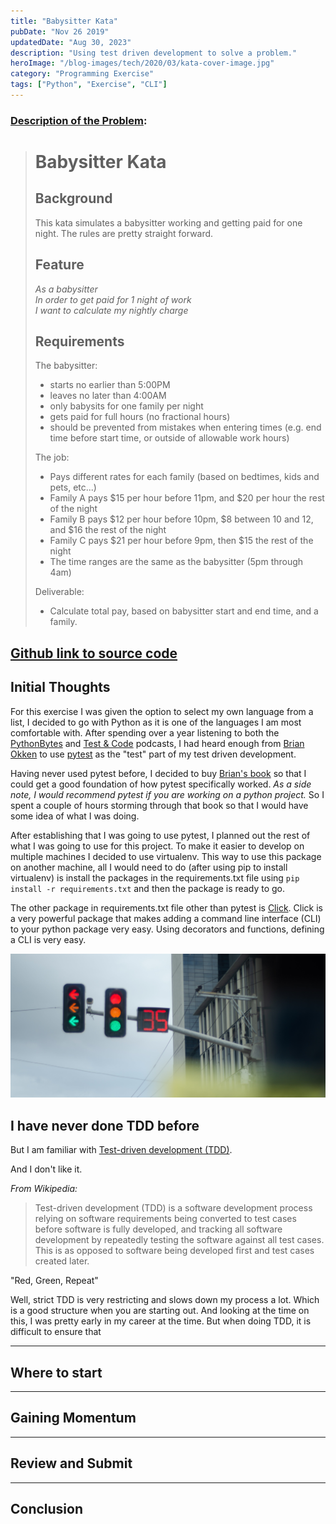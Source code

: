 ```yaml
---
title: "Babysitter Kata"
pubDate: "Nov 26 2019"
updatedDate: "Aug 30, 2023"
description: "Using test driven development to solve a problem."
heroImage: "/blog-images/tech/2020/03/kata-cover-image.jpg"
category: "Programming Exercise"
tags: ["Python", "Exercise", "CLI"]
---
```


### [Description of the Problem](https://github.com/PillarTechnology/kata-babysitter):

> # Babysitter Kata
>
> ## Background
>
> This kata simulates a babysitter working and getting paid for one night. The rules are pretty straight forward.
>
> ## Feature
>
> _As a babysitter<br>
> In order to get paid for 1 night of work<br>
> I want to calculate my nightly charge<br>_
>
> ## Requirements
>
> The babysitter:
>
> - starts no earlier than 5:00PM
> - leaves no later than 4:00AM
> - only babysits for one family per night
> - gets paid for full hours (no fractional hours)
> - should be prevented from mistakes when entering times (e.g. end time before start time, or outside of allowable work hours)
>
> The job:
>
> - Pays different rates for each family (based on bedtimes, kids and pets, etc...)
> - Family A pays $15 per hour before 11pm, and $20 per hour the rest of the night
> - Family B pays $12 per hour before 10pm, $8 between 10 and 12, and $16 the rest of the night
> - Family C pays $21 per hour before 9pm, then $15 the rest of the night
> - The time ranges are the same as the babysitter (5pm through 4am)
>
> Deliverable:
>
> - Calculate total pay, based on babysitter start and end time, and a family.

## [Github link to source code](https://github.com/thejayhaykid/babysitter-kata)

## Initial Thoughts

For this exercise I was given the option to select my own language from a list, I decided to go with Python as it is one of the languages I am most comfortable with. After spending over a year listening to both the [PythonBytes](https://pythonbytes.fm/) and [Test & Code](https://testandcode.com/) podcasts, I had heard enough from [Brian Okken](https://twitter.com/brianokken) to use [pytest](https://docs.pytest.org/en/latest/) as the "test" part of my test driven development.

Having never used pytest before, I decided to buy [Brian's book](https://pragprog.com/book/bopytest/python-testing-with-pytest) so that I could get a good foundation of how pytest specifically worked. _As a side note, I would recommend pytest if you are working on a python project._ So I spent a couple of hours storming through that book so that I would have some idea of what I was doing.

After establishing that I was going to use pytest, I planned out the rest of what I was going to use for this project. To make it easier to develop on multiple machines I decided to use virtualenv. This way to use this package on another machine, all I would need to do (after using pip to install virtualenv) is install the packages in the requirements.txt file using `pip install -r requirements.txt` and then the package is ready to go.

The other package in requirements.txt file other than pytest is [Click](https://click.palletsprojects.com/en/7.x/). Click is a very powerful package that makes adding a command line interface (CLI) to your python package very easy. Using decorators and functions, defining a CLI is very easy.

![Red Green Repeat](../../../../public/blog-images/tech/2023/red-green.jpg)

## I have never done TDD before

But I am familiar with [Test-driven development (TDD)](https://en.m.wikipedia.org/wiki/Test-driven_development).

And I don't like it.

_From Wikipedia:_

> Test-driven development (TDD) is a software development process relying on software requirements being converted to test cases before software is fully developed, and tracking all software development by repeatedly testing the software against all test cases. This is as opposed to software being developed first and test cases created later.

"Red, Green, Repeat"

Well, strict TDD is very restricting and slows down my process a lot. Which is a good structure when you are starting out. And looking at the time on this, I was pretty early in my career at the time. But when doing TDD, it is difficult to ensure that

---

## Where to start

---

## Gaining Momentum

---

## Review and Submit

---

## Conclusion
